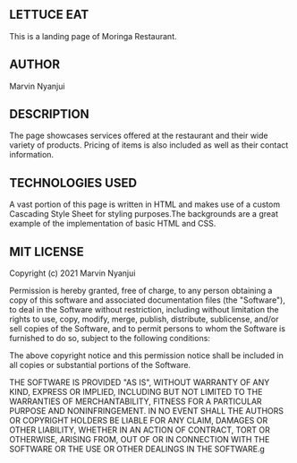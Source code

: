 ## LETTUCE EAT
This is a landing page of Moringa Restaurant.
## AUTHOR
Marvin Nyanjui

## DESCRIPTION
The page showcases services offered at the restaurant and their wide variety of products. Pricing of items is also included as well as their contact information.
## TECHNOLOGIES USED
A vast portion of this page is written in HTML and makes use of a custom Cascading Style Sheet for styling purposes.The backgrounds are a great example of the implementation of basic HTML and CSS. 
## MIT LICENSE
Copyright (c) 2021 Marvin Nyanjui

Permission is hereby granted, free of charge, to any person obtaining
a copy of this software and associated documentation files (the
"Software"), to deal in the Software without restriction, including
without limitation the rights to use, copy, modify, merge, publish,
distribute, sublicense, and/or sell copies of the Software, and to
permit persons to whom the Software is furnished to do so, subject to
the following conditions:

The above copyright notice and this permission notice shall be
included in all copies or substantial portions of the Software.

THE SOFTWARE IS PROVIDED "AS IS", WITHOUT WARRANTY OF ANY KIND,
EXPRESS OR IMPLIED, INCLUDING BUT NOT LIMITED TO THE WARRANTIES OF
MERCHANTABILITY, FITNESS FOR A PARTICULAR PURPOSE AND
NONINFRINGEMENT. IN NO EVENT SHALL THE AUTHORS OR COPYRIGHT HOLDERS BE
LIABLE FOR ANY CLAIM, DAMAGES OR OTHER LIABILITY, WHETHER IN AN ACTION
OF CONTRACT, TORT OR OTHERWISE, ARISING FROM, OUT OF OR IN CONNECTION
WITH THE SOFTWARE OR THE USE OR OTHER DEALINGS IN THE SOFTWARE.g